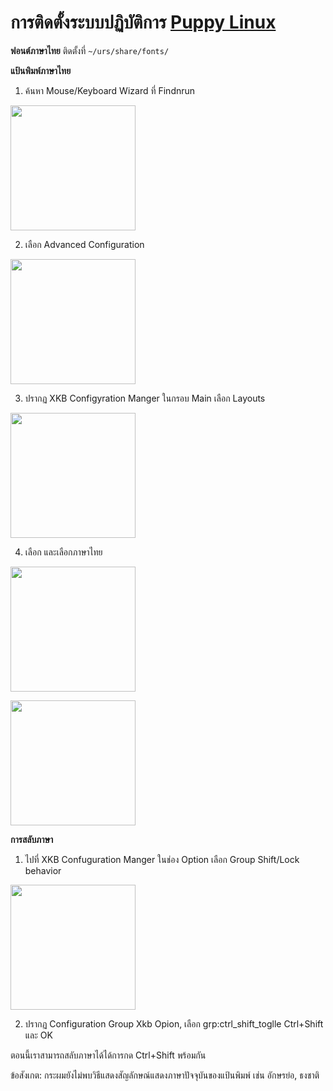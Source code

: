 <link rel="stylesheet" href="https://cdn.simplecss.org/simple.min.css">

<style>
  img {
  width: 200px;
  }
</style>

# การติดตั้งระบบปฏิบัติการ **[Puppy Linux](http://puppylinux.com/)**

   **ฟอนต์ภาษาไทย**
   ติดตั้งที่ `~/urs/share/fonts/`

   **แป้นพิมพ์ภาษาไทย**
1. ค้นหา Mouse/Keyboard Wizard ที่ Findnrun

![](./img/1.jpg)

2. เลือก Advanced Configuration

![](./img/2.jpg)

3. ปรากฏ XKB Configyration Manger ในกรอบ Main เลือก Layouts

![](./img/3.jpg)

4. เลือก และเลือกภาษาไทย

![](./img/4.jpg)

![](./img/5.jpg)

  **การสลับภาษา**
1. ไปที่ XKB Confuguration Manger ในช่อง Option เลือก Group Shift/Lock behavior

![](./img/7.jpg)

2. ปรากฏ Configuration Group Xkb Opion, เลือก grp:ctrl_shift_toglle Ctrl+Shift และ OK

ตอนนี้เราสามารถสลับภาษาได้ได้การกด Ctrl+Shift พร้อมกัน

ข้อสังเกต: กระผมยังไม่พบวิธีแสดงสัญลักษณ์แสดงภาษาปัจจุบันของแป้นพิมพ์ เช่น อักษรย่อ, ธงชาติ